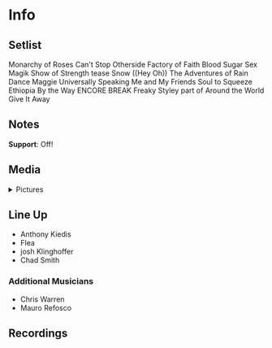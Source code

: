 # Info

## Setlist

Monarchy of Roses
Can't Stop
Otherside
Factory of Faith
Blood Sugar Sex Magik
Show of Strength tease
Snow ((Hey Oh))
The Adventures of Rain Dance Maggie
Universally Speaking
Me and My Friends
Soul to Squeeze
Ethiopia
By the Way
ENCORE BREAK
Freaky Styley part of
Around the World
Give It Away

## Notes

**Support**: Off!

## Media 

<details>
  <summary>Pictures</summary>
  <!--<img alt="Setlist" title="Setlist" src="_.jpg" height="200" />-->
</details>

## Line Up

* Anthony Kiedis
* Flea
* josh Klinghoffer
* Chad Smith

### Additional Musicians
* Chris Warren  
* Mauro Refosco

## Recordings
